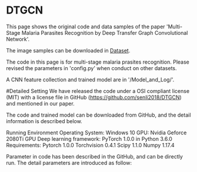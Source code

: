 # DTGCN

This page shows the original code and data samples of the paper 'Multi-Stage Malaria Parasites Recognition by Deep Transfer Graph Convolutional Network'.


The image samples can be downloaded in [Dataset](https://data.mendeley.com/datasets/xvs55d4rcz/draft?a=6223e44e-04b8-4705-91d9-bf98665c6194).

The code in this page is for multi-stage malaria prasites recognition. Please revised the parameters in 'config.py' when conduct on other datasets.

A CNN feature collection and trained model are in '/Model_and_Log/'.

#Detailed Setting
We have released the code under a OSI compliant license (MIT) with a license file in GitHub (https://github.com/senli2018/DTGCN) and mentioned in our paper.

The code and trained model can be downloaded from GitHub, and the detail information is described below.

Running Environment
Operating System: Windows 10
GPU: Nvidia Geforce 2080Ti GPU
Deep learning framework: PyTorch 1.0.0 in Python 3.6.0
Requirements:
Pytorch 1.0.0
Torchvision 0.4.1
			Scipy 1.1.0
			Numpy 1.17.4

Parameter in code has been described in the GitHub, and can be directly run. The detail parameters are introduced as follow:
